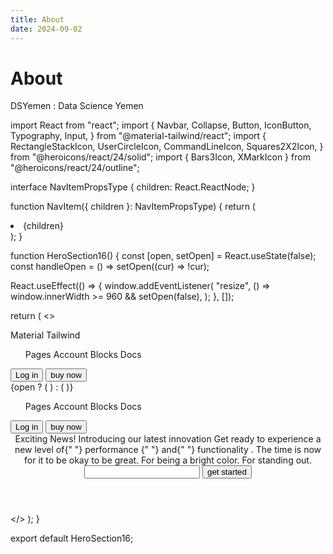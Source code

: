 ```yaml
---
title: About
date: 2024-09-02
---
```


# About

DSYemen : Data Science Yemen

import React from "react";
import {
  Navbar,
  Collapse,
  Button,
  IconButton,
  Typography,
  Input,
} from "@material-tailwind/react";
import {
  RectangleStackIcon,
  UserCircleIcon,
  CommandLineIcon,
  Squares2X2Icon,
} from "@heroicons/react/24/solid";
import { Bars3Icon, XMarkIcon } from "@heroicons/react/24/outline";

interface NavItemPropsType {
  children: React.ReactNode;
}

function NavItem({ children }: NavItemPropsType) {
  return (
    <li>
      <Typography
        as="a"
        href="#"
        variant="paragraph"
        color="blue-gray"
        className="text-blue-gray-700 flex items-center gap-2 font-medium"
      >
        {children}
      </Typography>
    </li>
  );
}

function HeroSection16() {
  const [open, setOpen] = React.useState(false);
  const handleOpen = () => setOpen((cur) => !cur);

  React.useEffect(() => {
    window.addEventListener(
      "resize",
      () => window.innerWidth >= 960 && setOpen(false),
    );
  }, []);

  return (
    <>
      <Navbar shadow={false} fullWidth className="border-0">
        <div className="container mx-auto flex items-center justify-between">
          <Typography color="blue-gray" className="text-lg font-bold">
            Material Tailwind
          </Typography>
          <ul className="ml-10 hidden items-center gap-6 lg:flex">
            <NavItem>
              <RectangleStackIcon className="h-5 w-5" />
              Pages
            </NavItem>
            <NavItem>
              <UserCircleIcon className="h-5 w-5" />
              Account
            </NavItem>
            <NavItem>
              <Squares2X2Icon className="h-5 w-5" />
              Blocks
            </NavItem>
            <NavItem>
              <CommandLineIcon className="h-5 w-5" />
              Docs
            </NavItem>
          </ul>
          <div className="hidden items-center gap-4 lg:flex">
            <Button variant="text">Log in</Button>
            <Button color="gray">buy now</Button>
          </div>
          <IconButton
            variant="text"
            color="gray"
            onClick={handleOpen}
            className="ml-auto inline-block lg:hidden"
          >
            {open ? (
              <XMarkIcon strokeWidth={2} className="h-6 w-6" />
            ) : (
              <Bars3Icon strokeWidth={2} className="h-6 w-6" />
            )}
          </IconButton>
        </div>
        <Collapse open={open}>
          <div className="container mx-auto mt-3 border-t border-blue-gray-50 px-2 pt-4">
            <ul className="flex flex-col gap-4">
              <NavItem>
                <RectangleStackIcon className="h-5 w-5" />
                Pages
              </NavItem>
              <NavItem>
                <UserCircleIcon className="h-5 w-5" />
                Account
              </NavItem>
              <NavItem>
                <Squares2X2Icon className="h-5 w-5" />
                Blocks
              </NavItem>
              <NavItem>
                <CommandLineIcon className="h-5 w-5" />
                Docs
              </NavItem>
            </ul>
            <div className="mt-6 mb-4 flex items-center gap-4">
              <Button variant="text">Log in</Button>
              <Button color="gray">buy now</Button>
            </div>
          </div>
        </Collapse>
      </Navbar>
      <header className="bg-white p-8">
        <div className="grid mt-16 min-h-[82vh] w-full lg:h-[54rem] md:h-[34rem] place-items-stretch bg-[url('/image/bg-hero-17.svg')] bg-center bg-contain bg-no-repeat">
          <div className="container mx-auto px-4 text-center">
            <Typography className="inline-flex text-xs rounded-lg border-[1.5px] border-blue-gray-50 bg-white py-1 lg:px-4 px-1 font-medium text-primary">
              Exciting News! Introducing our latest innovation
            </Typography>
            <Typography
              variant="h1"
              color="blue-gray"
              className="mx-auto my-6 w-full leading-snug  !text-2xl lg:max-w-3xl lg:!text-5xl"
            >
              Get ready to experience a new level of{" "}
              <span className="text-green-500 leading-snug ">
                performance
              </span>{" "}
              and{" "}
              <span className="leading-snug text-green-500">
                functionality
              </span>
              .
            </Typography>
            <Typography
              variant="lead"
              className="mx-auto w-full !text-gray-500 lg:text-lg text-base"
            >
              The time is now for it to be okay to be great. For being a bright
              color. For standing out.
            </Typography>
            <div className="mt-8 grid w-full place-items-start md:justify-center">
              <div className="mb-2 flex w-full flex-col gap-4 md:flex-row">
                <Input color="gray" label="Enter your email" size="lg" />
                <Button
                  color="gray"
                  className="w-full px-4 md:w-[12rem]"
                >
                  get started
                </Button>
              </div>
            </div>
          </div>
        </div>
      </header>
    </>
  );
}

export default HeroSection16;
